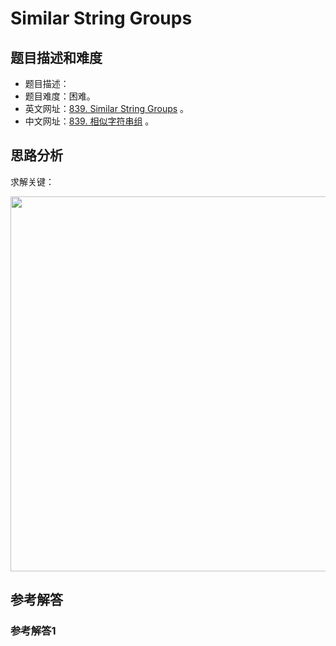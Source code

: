 # Similar String Groups

## 题目描述和难度
+ 题目描述：
+ 题目难度：困难。
+ 英文网址：[839. Similar String Groups](https://leetcode.com/problems/similar-string-groups/description/)  。
+ 中文网址：[839. 相似字符串组](https://leetcode-cn.com/problems/similar-string-groups/description/)  。
## 思路分析
求解关键：

<img src="https://liweiwei1419.github.io/images/leetcode-solution/" width="600">

## 参考解答
### 参考解答1

```java

```